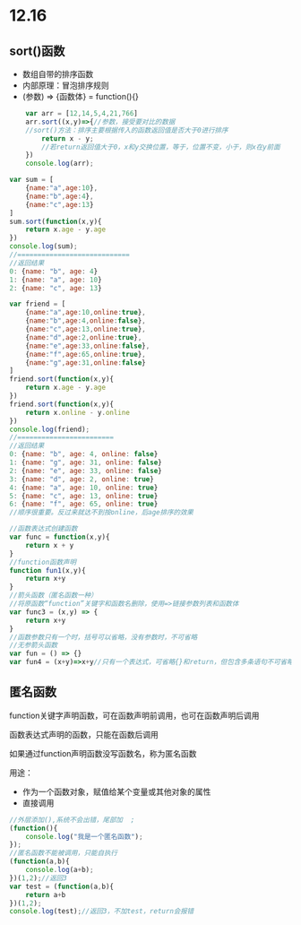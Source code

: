 # 12.16

## sort()函数

- 数组自带的排序函数
- 内部原理：冒泡排序规则
- (参数) => {函数体} = function(){}

```JavaScript
    var arr = [12,14,5,4,21,766]
    arr.sort((x,y)=>{//参数，接受要对比的数据
    //sort()方法：排序主要根据传入的函数返回值是否大于0进行排序
        return x - y;
        //若return返回值大于0，x和y交换位置，等于，位置不变，小于，则x在y前面
    })
    console.log(arr);
```

```JavaScript
var sum = [
    {name:"a",age:10},
    {name:"b",age:4},
    {name:"c",age:13}
]
sum.sort(function(x,y){
    return x.age - y.age
})
console.log(sum);
//============================
//返回结果
0: {name: "b", age: 4}
1: {name: "a", age: 10}
2: {name: "c", age: 13}
```

```JavaScript
var friend = [
    {name:"a",age:10,online:true},
    {name:"b",age:4,online:false},
    {name:"c",age:13,online:true},
    {name:"d",age:2,online:true},
    {name:"e",age:33,online:false},
    {name:"f",age:65,online:true},
    {name:"g",age:31,online:false}
]
friend.sort(function(x,y){
    return x.age - y.age
})
friend.sort(function(x,y){
    return x.online - y.online
})
console.log(friend);
//========================
//返回结果
0: {name: "b", age: 4, online: false}
1: {name: "g", age: 31, online: false}
2: {name: "e", age: 33, online: false}
3: {name: "d", age: 2, online: true}
4: {name: "a", age: 10, online: true}
5: {name: "c", age: 13, online: true}
6: {name: "f", age: 65, online: true}
//顺序很重要。反过来就达不到按online，后age排序的效果
```

```JavaScript
//函数表达式创建函数
var func = function(x,y){
    return x + y
}
//function函数声明
function fun1(x,y){
    return x+y
}
//箭头函数（匿名函数一种）
//将原函数“function”关键字和函数名删除，使用=>链接参数列表和函数体
var func3 = (x,y) => {
    return x+y
}
//函数参数只有一个时，括号可以省略，没有参数时，不可省略
//无参箭头函数
var fun = () => {}
var fun4 = (x+y)=>x+y//只有一个表达式，可省略{}和return，但包含多条语句不可省略
```

## 匿名函数

function关键字声明函数，可在函数声明前调用，也可在函数声明后调用

函数表达式声明的函数，只能在函数后调用

如果通过function声明函数没写函数名，称为匿名函数

用途：

- 作为一个函数对象，赋值给某个变量或其他对象的属性
- 直接调用

```JavaScript
//外层添加(),系统不会出错，尾部加  ;   
(function(){
    console.log("我是一个匿名函数");
});
//匿名函数不能被调用，只能自执行
(function(a,b){
    console.log(a+b);
})(1,2);//返回3
var test = (function(a,b){
    return a+b
})(1,2);
console.log(test);//返回3，不加test，return会报错
```
